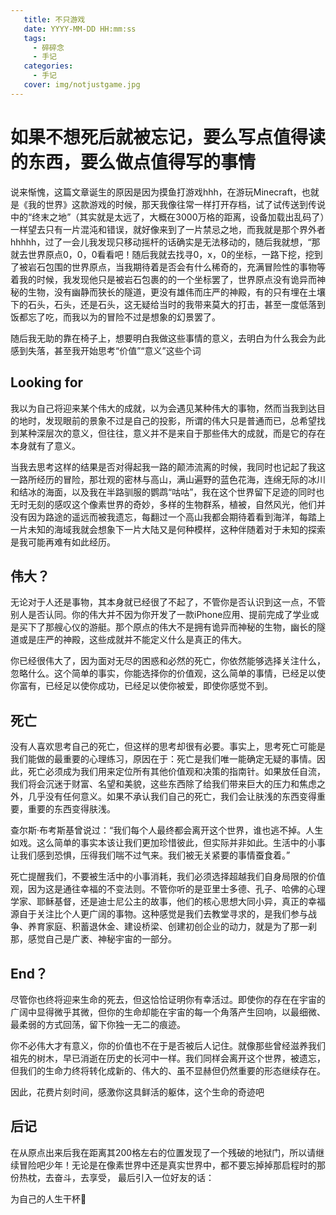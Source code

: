 ```yaml
---
   title: 不只游戏
   date: YYYY-MM-DD HH:mm:ss
   tags:
     - 碎碎念
     - 手记
   categories:
     - 手记
   cover: img/notjustgame.jpg
---
```


# 如果不想死后就被忘记，要么写点值得读的东西，要么做点值得写的事情

说来惭愧，这篇文章诞生的原因是因为摸鱼打游戏hhh，在游玩Minecraft，也就是《我的世界》这款游戏的时候，那天我像往常一样打开存档，试了试传送到传说中的“终末之地”（其实就是太远了，大概在3000万格的距离，设备加载出乱码了）一样望去只有一片混沌和错误，就好像来到了一片禁忌之地，而我就是那个界外者hhhhh，过了一会儿我发现只移动摇杆的话确实是无法移动的，随后我就想，“那就去世界原点0，0，0看看吧！随后我就去找寻0，x，0的坐标，一路下挖，挖到了被岩石包围的世界原点，当我期待着是否会有什么稀奇的，充满冒险性的事物等着我的时候，我发现他只是被岩石包裹的的一个坐标罢了，世界原点没有诡异而神秘的生物，没有幽静而狭长的隧道，更没有雄伟而庄严的神殿，有的只有埋在土壤下的石头，石头，还是石头，这无疑给当时的我带来莫大的打击，甚至一度低落到饭都忘了吃，而我以为的冒险不过是想象的幻景罢了。

随后我无助的靠在椅子上，想要明白我做这些事情的意义，去明白为什么我会为此感到失落，甚至我开始思考“价值”“意义”这些个词

## Looking for
我以为自己将迎来某个伟大的成就，以为会遇见某种伟大的事物，然而当我到达目的地时，发现眼前的景象不过是自己的投影，所谓的伟大只是普通而已，总希望找到某种深层次的意义，但往往，意义并不是来自于那些伟大的成就，而是它的存在本身就有了意义。

当我去思考这样的结果是否对得起我一路的颠沛流离的时候，我同时也记起了我这一路所经历的冒险，那壮观的密林与高山，满山遍野的蓝色花海，连绵无际的冰川和结冰的海面，以及我在半路驯服的鹦鹉“咕咕”，我在这个世界留下足迹的同时也无时无刻的感叹这个像素世界的奇妙，多样的生物群系，植被，自然风光，他们并没有因为路途的遥远而被我遗忘，每翻过一个高山我都会期待着看到海洋，每踏上一片未知的海域我就会想象下一片大陆又是何种模样，这种伴随着对于未知的探索是我可能再难有如此经历。

## 伟大？
无论对于人还是事物，其本身就已经很了不起了，不管你是否认识到这一点，不管别人是否认同。你的伟大并不因为你开发了一款iPhone应用、提前完成了学业或是买下了那艘心仪的游艇。那个原点的伟大不是拥有诡异而神秘的生物，幽长的隧道或是庄严的神殿，这些成就并不能定义什么是真正的伟大。

你已经很伟大了，因为面对无尽的困惑和必然的死亡，你依然能够选择关注什么，忽略什么。这个简单的事实，你能选择你的价值观，这么简单的事情，已经足以使你富有，已经足以使你成功，已经足以使你被爱，即使你感觉不到。

## 死亡
没有人喜欢思考自己的死亡，但这样的思考却很有必要。事实上，思考死亡可能是我们能做的最重要的心理练习，原因在于：死亡是我们唯一能确定无疑的事情。因此，死亡必须成为我们用来定位所有其他价值观和决策的指南针。如果放任自流，我们将会沉迷于财富、名望和美貌，这些东西除了给我们带来巨大的压力和焦虑之外，几乎没有任何意义。如果不承认我们自己的死亡，我们会让肤浅的东西变得重要，重要的东西变得肤浅。

查尔斯·布考斯基曾说过：“我们每个人最终都会离开这个世界，谁也逃不掉。人生如戏。这么简单的事实本该让我们更加珍惜彼此，但实际并非如此。生活中的小事让我们感到恐惧，压得我们喘不过气来。我们被无关紧要的事情蚕食着。”

死亡提醒我们，不要被生活中的小事消耗，我们必须选择超越我们自身局限的价值观，因为这是通往幸福的不变法则。不管你听的是亚里士多德、孔子、哈佛的心理学家、耶稣基督，还是迪士尼公主的故事，他们的核心思想大同小异，真正的幸福源自于关注比个人更广阔的事物。这种感觉是我们去教堂寻求的，是我们参与战争、养育家庭、积蓄退休金、建设桥梁、创建初创企业的动力，就是为了那一刹那，感觉自己是广袤、神秘宇宙的一部分。

## End？

尽管你也终将迎来生命的死去，但这恰恰证明你有幸活过。即使你的存在在宇宙的广阔中显得微乎其微，但你的生命却能在宇宙的每一个角落产生回响，以最细微、最柔弱的方式回荡，留下你独一无二的痕迹。

你不必伟大才有意义，你的价值也不在于是否被后人记住。就像那些曾经滋养我们祖先的树木，早已消逝在历史的长河中一样。我们同样会离开这个世界，被遗忘，但我们的生命力终将转化成新的、伟大的、虽不显赫但仍然重要的形态继续存在。

因此，花费片刻时间，感激你这具鲜活的躯体，这个生命的奇迹吧

## 后记

在从原点出来后我在距离其200格左右的位置发现了一个残破的地狱门，所以请继续冒险吧少年！无论是在像素世界中还是真实世界中，都不要忘掉掉那启程时的那份热枕，去奋斗，去享受，
最后引入一位好友的话：

为自己的人生干杯🍻








